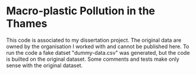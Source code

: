 # Macro-plastic Pollution in the Thames

This code is associated to my dissertation project.
The original data are owned by the organisation I worked with and cannot be published here. To run the code a fake datset "dummy-data.csv" was generated, but the code is builted on the original dataset. Some comments and tests make only sense with the original dataset.